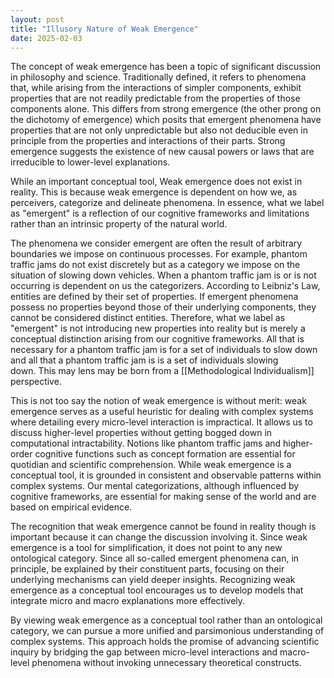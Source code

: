 ```yaml
---
layout: post
title: "Illusory Nature of Weak Emergence"
date: 2025-02-03
---
```


  
The concept of weak emergence has been a topic of significant discussion in philosophy and science. Traditionally defined, it refers to phenomena that, while arising from the interactions of simpler components, exhibit properties that are not readily predictable from the properties of those components alone. This differs from strong emergence (the other prong on the dichotomy of emergence) which posits that emergent phenomena have properties that are not only unpredictable but also not deducible even in principle from the properties and interactions of their parts. Strong emergence suggests the existence of new causal powers or laws that are irreducible to lower-level explanations.

  
While an important conceptual tool, Weak emergence does not exist in reality. This is because weak emergence is dependent on how we, as perceivers, categorize and delineate phenomena. In essence, what we label as "emergent" is a reflection of our cognitive frameworks and limitations rather than an intrinsic property of the natural world.

The phenomena we consider emergent are often the result of arbitrary boundaries we impose on continuous processes. For example, phantom traffic jams do not exist discretely but as a category we impose on the situation of slowing down vehicles. When a phantom traffic jam is or is not occurring is dependent on us the categorizers. According to Leibniz's Law, entities are defined by their set of properties. If emergent phenomena possess no properties beyond those of their underlying components, they cannot be considered distinct entities. Therefore, what we label as "emergent" is not introducing new properties into reality but is merely a conceptual distinction arising from our cognitive frameworks. All that is necessary for a phantom traffic jam is for a set of individuals to slow down and all that a phantom traffic jam is is a set of individuals slowing down. This may lens may be born from a [[Methodological Individualism]] perspective.

This is not too say the notion of weak emergence is without merit: weak emergence serves as a useful heuristic for dealing with complex systems where detailing every micro-level interaction is impractical. It allows us to discuss higher-level properties without getting bogged down in computational intractability. Notions like phantom traffic jams and higher-order cognitive functions such as concept formation are essential for quotidian and scientific comprehension. While weak emergence is a conceptual tool, it is grounded in consistent and observable patterns within complex systems. Our mental categorizations, although influenced by cognitive frameworks, are essential for making sense of the world and are based on empirical evidence.

The recognition that weak emergence cannot be found in reality though is important because it can change the discussion involving it. Since weak emergence is a tool for simplification, it does not point to any new ontological category. Since all so-called emergent phenomena can, in principle, be explained by their constituent parts, focusing on their underlying mechanisms can yield deeper insights. Recognizing weak emergence as a conceptual tool encourages us to develop models that integrate micro and macro explanations more effectively.

By viewing weak emergence as a conceptual tool rather than an ontological category, we can pursue a more unified and parsimonious understanding of complex systems. This approach holds the promise of advancing scientific inquiry by bridging the gap between micro-level interactions and macro-level phenomena without invoking unnecessary theoretical constructs.
